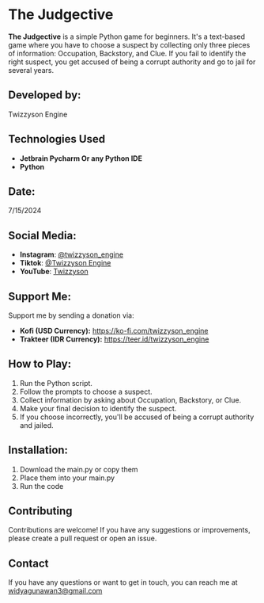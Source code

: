 # The Judgective

**The Judgective** is a simple Python game for beginners. It's a text-based game where you have to choose a suspect by collecting only three pieces of information: Occupation, Backstory, and Clue. If you fail to identify the right suspect, you get accused of being a corrupt authority and go to jail for several years.

## Developed by:
Twizzyson Engine

## Technologies Used
- **Jetbrain Pycharm Or any Python IDE**
- **Python**

## Date:
7/15/2024

## Social Media:
- **Instagram**: [@twizzyson_engine](https://www.instagram.com/twizzyson_engine)
- **Tiktok**: [@Twizzyson Engine](https://www.tiktok.com/@twizzyson_engine)
- **YouTube**: [Twizzyson](https://www.youtube.com/channel/UCxyzTwizzyson)

## Support Me:
Support me by sending a donation via:
- **Kofi (USD Currency):** https://ko-fi.com/twizzyson_engine
- **Trakteer (IDR Currency):** https://teer.id/twizzyson_engine

## How to Play:
1. Run the Python script.
2. Follow the prompts to choose a suspect.
3. Collect information by asking about Occupation, Backstory, or Clue.
4. Make your final decision to identify the suspect.
5. If you choose incorrectly, you'll be accused of being a corrupt authority and jailed.

## Installation:
1. Download the main.py or copy them
2. Place them into your main.py
3. Run the code 

## Contributing

Contributions are welcome! If you have any suggestions or improvements, please create a pull request or open an issue.

## Contact

If you have any questions or want to get in touch, you can reach me at widyagunawan3@gmail.com
